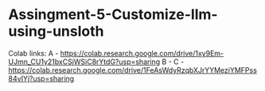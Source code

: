 # Assingment-5-Customize-llm-using-unsloth
Colab links:
A - https://colab.research.google.com/drive/1xy9Em-UJmn_CU1y21bxCSjWSiC8rYtdG?usp=sharing
B - 
C - https://colab.research.google.com/drive/1FeAsWdyRzqbXJrYYMeziYMFPss84vIYj?usp=sharing
